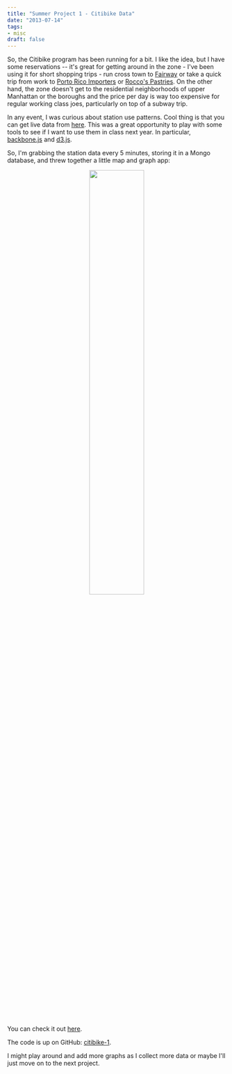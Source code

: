 ```yaml
---
title: "Summer Project 1 - Citibike Data"
date: "2013-07-14"
tags:
- misc
draft: false
---
```



So, the Citibike program has been running for a bit. I like the idea,
but I have some reservations -- it's great for getting around in the
zone - I've been using it for short shopping trips - run cross town to
[Fairway](http://www.fairwaymarket.com/) or take a quick trip from
work to [Porto Rico Importers](http://www.portorico.com/store/) or
[Rocco's Pastries](http://pasticceriarocco.com/). On the other hand,
the zone doesn't get to the residential neighborhoods of upper
Manhattan or the boroughs and the price per day is way too expensive
for regular working class joes, particularly on top of a subway trip.

In any event, I was curious about station use patterns. Cool thing is
that you can get live data from
[here](http://citibikenyc.com/stations/json). This was a great
opportunity to play with some tools to see if I want to use them in
class next year. In particular, [backbone.js](http://backbonejs.org)
and [d3.js](d3js.org).

So, I'm grabbing the station data every 5 minutes, storing it in a
Mongo database, and threw together a little map and graph app:

<div align="center">
<a href="http://cb.zamansky.net">
<img width="50%" src="/img/2013-07-14-summer-projects/citibike-1.png" class="" alt="" />
</a>
</div>

You can check it out [here](http://cb.zamansky.net).

The code is up on GitHub:
[citibike-1](http://github.com/zamansky/citibike-1).

I might play around and add more graphs as I collect more data or
maybe I'll just move on to the next project.

